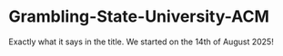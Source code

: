 # Grambling-State-University-ACM

Exactly what it says in the title. We started on the 14th of August 2025!
